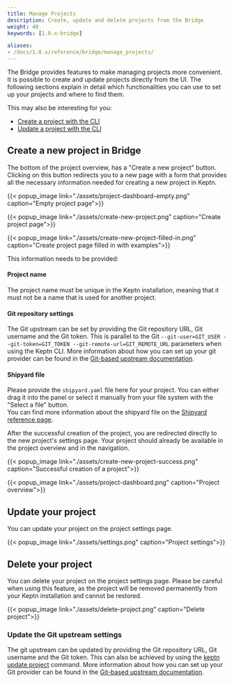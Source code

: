 ```yaml
---
title: Manage Projects
description: Create, update and delete projects from the Bridge
weight: 40
keywords: [1.0.x-bridge]

aliases:
- /docs/1.0.x/reference/bridge/manage_projects/
---
```


The Bridge provides features to make managing projects more convenient. It is possible to create and update projects directly from the UI.
The following sections explain in detail which functionalities you can use to set up your projects and where to find them.

This may also be interesting for you:

* [Create a project with the CLI](../../reference/cli/commands/keptn_create_project/)
* [Update a project with the CLI](../../reference/cli/commands/keptn_update_project/)

## Create a new project in Bridge

The bottom of the project overview, has a "Create a new project" button.
Clicking on this button redirects you to a new page with a form that provides all the necessary information needed for creating a new project in Keptn.

{{< popup_image
link="./assets/project-dashboard-empty.png"
caption="Empty project page">}}

{{< popup_image
link="./assets/create-new-project.png"
caption="Create project page">}}

{{< popup_image
link="./assets/create-new-project-filled-in.png"
caption="Create project page filled in with examples">}}

This information needs to be provided:

#### Project name
The project name must be unique in the Keptn installation, meaning that it must not be a name that is used for another project.

#### Git repository settings
The Git upstream can be set by providing the Git repository URL, Git username and the Git token. This is parallel to the Git ``--git-user=GIT_USER --git-token=GIT_TOKEN --git-remote-url=GIT_REMOTE_URL`` parameters when using the Keptn CLI.
More information about how you can set up your git provider can be found in the [Git-based upstream documentation](../../manage/git_upstream/).

#### Shipyard file
Please provide the `shipyard.yaml` file here for your project. You can either drag it into the panel or select it manually from your file system with the "Select a file" button.<br/>
You can find more information about the shipyard file on the [Shipyard reference page](../../reference/files/shipyard/).

After the successful creation of the project, you are redirected directly to the new project's settings page.
Your project should already be available in the project overview and in the navigation.

{{< popup_image
link="./assets/create-new-project-success.png"
caption="Successful creation of a project">}}

{{< popup_image
link="./assets/project-dashboard.png"
caption="Project overview">}}

## Update your project
You can update your project on the project settings page.

{{< popup_image
link="./assets/settings.png"
caption="Project settings">}}

## Delete your project
You can delete your project on the project settings page. Please be careful when using this feature, as the project will be removed
permanently from your Keptn installation and cannot be restored.

{{< popup_image
link="./assets/delete-project.png"
caption="Delete project">}}

### Update the Git upstream settings
The git upstream can be updated by providing the Git repository URL, Git username and the Git token. This can also be achieved by
using the [keptn update project](../../reference/cli/commands/keptn_update_project/) command.
More information about how you can set up your Git provider can be found in the [Git-based upstream documentation](../../manage/git_upstream/).
